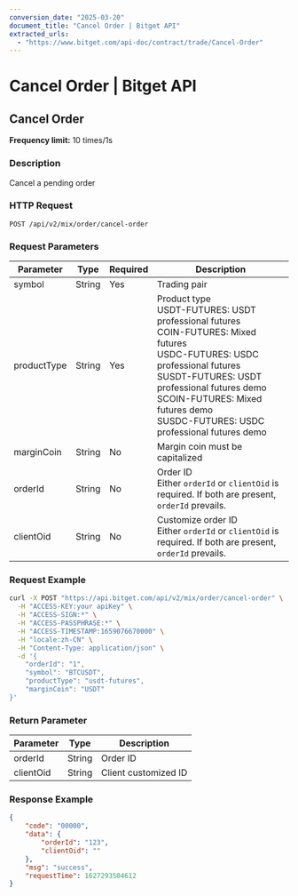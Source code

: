 ```yaml
---
conversion_date: "2025-03-20"
document_title: "Cancel Order | Bitget API"
extracted_urls:
  - "https://www.bitget.com/api-doc/contract/trade/Cancel-Order"
---
```


# Cancel Order | Bitget API

## Cancel Order
**Frequency limit:** 10 times/1s

### Description
Cancel a pending order

### HTTP Request
```
POST /api/v2/mix/order/cancel-order
```

### Request Parameters
| Parameter    | Type   | Required | Description |
|--------------|--------|----------|-------------|
| symbol       | String | Yes      | Trading pair |
| productType  | String | Yes      | Product type<br>USDT-FUTURES: USDT professional futures<br>COIN-FUTURES: Mixed futures<br>USDC-FUTURES: USDC professional futures<br>SUSDT-FUTURES: USDT professional futures demo<br>SCOIN-FUTURES: Mixed futures demo<br>SUSDC-FUTURES: USDC professional futures demo |
| marginCoin   | String | No       | Margin coin must be capitalized |
| orderId      | String | No       | Order ID<br>Either `orderId` or `clientOid` is required. If both are present, `orderId` prevails. |
| clientOid    | String | No       | Customize order ID<br>Either `orderId` or `clientOid` is required. If both are present, `orderId` prevails. |

### Request Example
```bash
curl -X POST "https://api.bitget.com/api/v2/mix/order/cancel-order" \
  -H "ACCESS-KEY:your apiKey" \
  -H "ACCESS-SIGN:*" \
  -H "ACCESS-PASSPHRASE:*" \
  -H "ACCESS-TIMESTAMP:1659076670000" \
  -H "locale:zh-CN" \
  -H "Content-Type: application/json" \
  -d '{
    "orderId": "1",
    "symbol": "BTCUSDT",
    "productType": "usdt-futures",
    "marginCoin": "USDT"
}'
```

### Return Parameter
| Parameter  | Type   | Description |
|------------|--------|-------------|
| orderId    | String | Order ID |
| clientOid  | String | Client customized ID |

### Response Example
```json
{
    "code": "00000",
    "data": {
        "orderId": "123",
        "clientOid": ""
    },
    "msg": "success",
    "requestTime": 1627293504612
}
```

